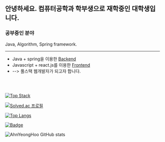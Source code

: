 ## 안녕하세요. 컴퓨터공학과 학부생으로 재학중인 대학생입니다.

### 공부중인 분야 
Java, Algorithm, Spring framework.
<hr />
<ul>
  <li>Java + spring을 이용한 <u>Backend</u></li>
  <li>Javascript + react.js를 이용한 <u>Frontend</u></li>
  <li> --> 풀스택 웹개발자가 되고자 합니다.</li>
</ul>
<br>
<br>

[![Top Stack](https://widget.realdeveloper.pro/api/top?stack=Java,JavaScript,Spring)](https://github.com/dksdudgn00)

[![Solved.ac 프로필](http://mazassumnida.wtf/api/v2/generate_badge?boj=dksdudgn00)](https://solved.ac/dksdudgn00)

[![Top Langs](https://github-readme-stats.vercel.app/api/top-langs/?username=AhnYeonghoo&layout=compact&theme=tokyonight&langs_count=8)](https://github.com/anuraghazra/github-readme-stats)

[![Badge](https://widget.realdeveloper.pro/api/badge?title=Languages&badges=Java,JavaScript,C,Html,Css)](https://github.com/dksdudgn00)

![AhnYeongHoo GitHub stats](https://github-readme-stats.vercel.app/api?username=AhnYeonghoo&theme=dark&show_icons=true?theme=gotham)





